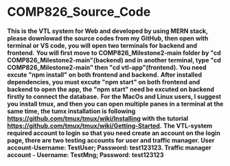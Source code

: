 # COMP826_Source_Code

**This is the VTL system for Web and developed by using MERN stack, please downlowad the source codes from my GitHub, then open with terminal or VS code, you will open two terminals for backend and frontend.**
**You will first move to COMP826_Milestone2-main folder by "cd COMP826_Milestone2-main"(backend) and in another terminal, type "cd COMP826_Milestone2-main" then "cd vtl-app"(frontend). You need excute "npm install" on both frontend and backend.**
**After installed dependencies, you must excute "npm start" on both frontend and backend to open the app, the "npm start" need be excuted on backend firstly to connect the database.**
**For the MacOs and Linux users, I suggest you install tmux, and then you can open multiple panes in a terminal at the same time, the tumx installation is following https://github.com/tmux/tmux/wiki/Installing with the tutorial https://github.com/tmux/tmux/wiki/Getting-Started.**
**The VTL-system required account to login so that you need create an account on the login page, there are two testing accounts for user and traffic manager. User account-Username: TestUser; Password: test123123. Traffic manager account - Username: TestMng; Password: test123123**
